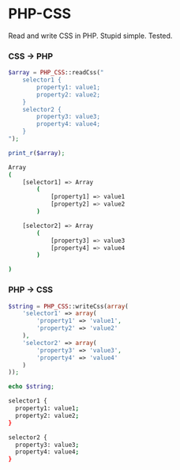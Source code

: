 # PHP-CSS

Read and write CSS in PHP. Stupid simple. Tested.

### CSS &rarr; PHP

```php
$array = PHP_CSS::readCss("
    selector1 {
        property1: value1;
        property2: value2;
    }
    selector2 {
        property3: value3;
        property4: value4;
    }
");

print_r($array);
```

```bash
Array
(
    [selector1] => Array
        (
            [property1] => value1
            [property2] => value2
        )

    [selector2] => Array
        (
            [property3] => value3
            [property4] => value4
        )

)
```

### PHP &rarr; CSS

```php
$string = PHP_CSS::writeCss(array(
    'selector1' => array(
        'property1' => 'value1',
        'property2' => 'value2'
    ),
    'selector2' => array(
        'property3' => 'value3',
        'property4' => 'value4'
    )
));

echo $string;
```

```bash
selector1 {
  property1: value1;
  property2: value2;
}

selector2 {
  property3: value3;
  property4: value4;
}
```
